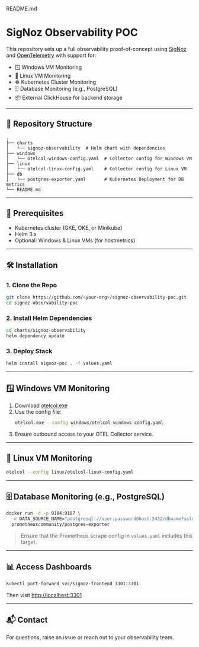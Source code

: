 README.md

# SigNoz Observability POC

This repository sets up a full observability proof-of-concept using [SigNoz](https://signoz.io) and [OpenTelemetry](https://opentelemetry.io/) with support for:

- 🪟 Windows VM Monitoring
- 🐧 Linux VM Monitoring
- ☸️ Kubernetes Cluster Monitoring
- 🗄️ Database Monitoring (e.g., PostgreSQL)
- 📦 External ClickHouse for backend storage

---

## 📁 Repository Structure

```
.
├── charts
│   └── signoz-observability  # Helm chart with dependencies
├── windows
│   └── otelcol-windows-config.yaml  # Collector config for Windows VM
├── linux
│   └── otelcol-linux-config.yaml    # Collector config for Linux VM
├── db
│   └── postgres-exporter.yaml       # Kubernetes Deployment for DB metrics
└── README.md
```

---

## 🚀 Prerequisites
- Kubernetes cluster (GKE, OKE, or Minikube)
- Helm 3.x
- Optional: Windows & Linux VMs (for hostmetrics)

---

## 🛠️ Installation

### 1. Clone the Repo
```bash
git clone https://github.com/<your-org>/signoz-observability-poc.git
cd signoz-observability-poc
```

### 2. Install Helm Dependencies
```bash
cd charts/signoz-observability
helm dependency update
```

### 3. Deploy Stack
```bash
helm install signoz-poc . -f values.yaml
```

---

## 🪟 Windows VM Monitoring
1. Download [otelcol.exe](https://github.com/open-telemetry/opentelemetry-collector-releases/releases)
2. Use the config file:
   ```bash
   otelcol.exe --config windows/otelcol-windows-config.yaml
   ```
3. Ensure outbound access to your OTEL Collector service.

---

## 🐧 Linux VM Monitoring
```bash
otelcol --config linux/otelcol-linux-config.yaml
```

---

## 🗄️ Database Monitoring (e.g., PostgreSQL)
```bash
docker run -d -p 9104:9187 \
  -e DATA_SOURCE_NAME="postgresql://user:password@host:5432/dbname?sslmode=disable" \
  prometheuscommunity/postgres-exporter
```
> Ensure that the Prometheus scrape config in `values.yaml` includes this target.

---

## 📊 Access Dashboards
```bash
kubectl port-forward svc/signoz-frontend 3301:3301
```
Then visit [http://localhost:3301](http://localhost:3301)

---

## 📬 Contact
For questions, raise an issue or reach out to your observability team.
